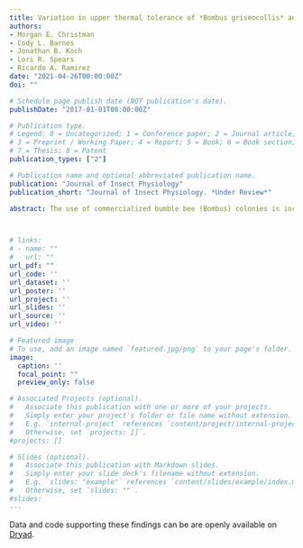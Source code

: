```yaml
---
title: Variation in upper thermal tolerance of *Bombus griseocollis* and *B. impatiens* (Hymenoptera: Apidae)
authors:
- Morgan E. Christman
- Cody L. Barnes
- Jonathan B. Koch
- Lori R. Spears
- Ricardo A. Ramirez
date: "2021-04-26T00:00:00Z"
doi: ""

# Schedule page publish date (NOT publication's date).
publishDate: "2017-01-01T00:00:00Z"

# Publication type.
# Legend: 0 = Uncategorized; 1 = Conference paper; 2 = Journal article;
# 3 = Preprint / Working Paper; 4 = Report; 5 = Book; 6 = Book section;
# 7 = Thesis; 8 = Patent
publication_types: ["2"]

# Publication name and optional abbreviated publication name.
publication: "Journal of Insect Physiology"
publication_short: "Journal of Insect Physiology. *Under Review*"

abstract: The use of commercialized bumble bee (Bombus) colonies is increasing throughout the U.S. In order to make Bombus colonies available to producers across the country, there is an opportunity to diversify the market with species that are endemic to the areas they are employed. Identifying species’ tolerance to environmental extremes can assist with the commercialization of colonies for specific cropping systems and geographic regions. Here, we compared the upper thermal tolerance of two endemic North American bumble bee species - Bombus impatiens, a successfully commercialized species found in the eastern U.S., and Bombus griseocollis, a broadly distributed species that has not yet been commercialized. Additionally, we tested whether upper thermal tolerance varied within species by intertegular distance (ITD), body mass, and percent lipid. We found that the larger, wild B. griseocollis had a significantly higher thermal tolerance at death than the smaller, commercial B. impatiens (46.39C and 45.36C, respectively). However, within a species, temperature at death increased with lower ITD and dry mass, suggesting that smaller individuals have a higher thermal tolerance than their larger counterparts. A higher thermal tolerance is advantageous for colony commercialization, particularly in the western U.S. where temperatures are increasing due to ongoing and projected climate change. Overall, we found that B. griseocollis exhibit promising traits that are conducive for commercialization and could be a key species for pollination in diverse regions throughout the U.S. 



# links:
# - name: ""
#   url: ""
url_pdf: ""
url_code: ''
url_dataset: ''
url_poster: ''
url_project: ''
url_slides: ''
url_source: ''
url_video: ''

# Featured image
# To use, add an image named `featured.jpg/png` to your page's folder. 
image:
  caption: ''
  focal_point: ""
  preview_only: false

# Associated Projects (optional).
#   Associate this publication with one or more of your projects.
#   Simply enter your project's folder or file name without extension.
#   E.g. `internal-project` references `content/project/internal-project/index.md`.
#   Otherwise, set `projects: []`.
#projects: []

# Slides (optional).
#   Associate this publication with Markdown slides.
#   Simply enter your slide deck's filename without extension.
#   E.g. `slides: "example"` references `content/slides/example/index.md`.
#   Otherwise, set `slides: ""`.
#slides:
---
```


Data and code supporting these findings can be are openly available on [Dryad](#). 
